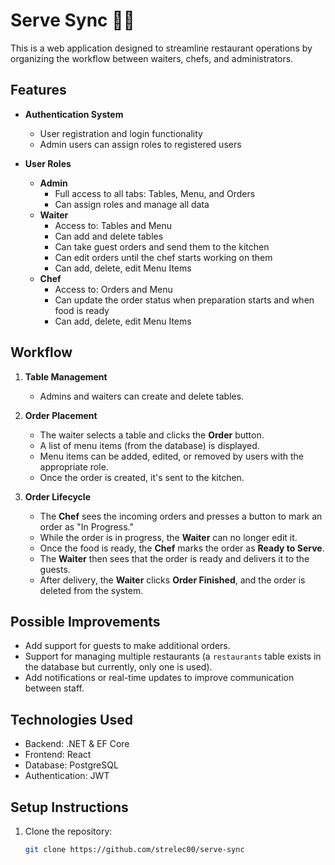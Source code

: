 # Serve Sync 🧑‍🍳

This is a web application designed to streamline restaurant operations by organizing the workflow between waiters, chefs, and administrators.

## Features

- **Authentication System**
  - User registration and login functionality
  - Admin users can assign roles to registered users

- **User Roles**
  - **Admin**
    - Full access to all tabs: Tables, Menu, and Orders
    - Can assign roles and manage all data
  - **Waiter**
    - Access to: Tables and Menu
    - Can add and delete tables
    - Can take guest orders and send them to the kitchen
    - Can edit orders until the chef starts working on them
    - Can add, delete, edit Menu Items
  - **Chef**
    - Access to: Orders and Menu
    - Can update the order status when preparation starts and when food is ready
    - Can add, delete, edit Menu Items

## Workflow

1. **Table Management**
   - Admins and waiters can create and delete tables.

2. **Order Placement**
   - The waiter selects a table and clicks the **Order** button.
   - A list of menu items (from the database) is displayed.
   - Menu items can be added, edited, or removed by users with the appropriate role.
   - Once the order is created, it's sent to the kitchen.

3. **Order Lifecycle**
   - The **Chef** sees the incoming orders and presses a button to mark an order as "In Progress."
   - While the order is in progress, the **Waiter** can no longer edit it.
   - Once the food is ready, the **Chef** marks the order as **Ready to Serve**.
   - The **Waiter** then sees that the order is ready and delivers it to the guests.
   - After delivery, the **Waiter** clicks **Order Finished**, and the order is deleted from the system.

## Possible Improvements

- Add support for guests to make additional orders.
- Support for managing multiple restaurants (a `restaurants` table exists in the database but currently, only one is used).
- Add notifications or real-time updates to improve communication between staff.

## Technologies Used

- Backend: .NET & EF Core
- Frontend: React
- Database: PostgreSQL 
- Authentication: JWT

## Setup Instructions

1. Clone the repository:
   ```bash
   git clone https://github.com/strelec00/serve-sync
